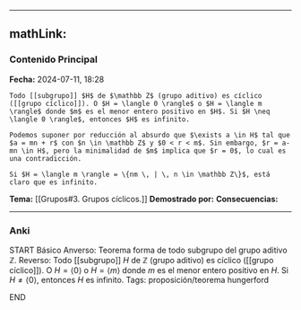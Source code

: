 
---
mathLink:
---
### Contenido Principal

**Fecha:** 2024-07-11, 18:28

```ad-theorem
Todo [[subgrupo]] $H$ de $\mathbb Z$ (grupo aditivo) es cíclico ([[grupo cíclico]]). O $H = \langle 0 \rangle$ o $H = \langle m \rangle$ donde $m$ es el menor entero positivo en $H$. Si $H \neq \langle 0 \rangle$, entonces $H$ es infinito.
```

```ad-proof
Podemos suponer por reducción al absurdo que $\exists a \in H$ tal que $a = mn + r$ con $n \in \mathbb Z$ y $0 < r < m$. Sin embargo, $r = a-mn \in H$, pero la minimalidad de $m$ implica que $r = 0$, lo cual es una contradicción.

Si $H = \langle m \rangle = \{nm \, | \, n \in \mathbb Z\}$, está claro que es infinito.
```

**Tema:** [[Grupos#3. Grupos cíclicos.]]
**Demostrado por:**
**Consecuencias:**

---
### Anki

START
Básico
Anverso: Teorema forma de todo subgrupo del grupo aditivo $\mathbb Z$.
Reverso: Todo [[subgrupo]] $H$ de $\mathbb Z$ (grupo aditivo) es cíclico ([[grupo cíclico]]). O $H = \langle 0 \rangle$ o $H = \langle m \rangle$ donde $m$ es el menor entero positivo en $H$. Si $H \neq \langle 0 \rangle$, entonces $H$ es infinito.
Tags: proposición/teorema hungerford
<!--ID: 1721894510878-->
END

